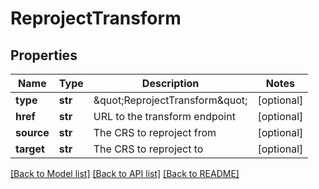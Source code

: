 # ReprojectTransform

## Properties
Name | Type | Description | Notes
------------ | ------------- | ------------- | -------------
**type** | **str** | \&quot;ReprojectTransform\&quot; | [optional] 
**href** | **str** | URL to the transform endpoint | [optional] 
**source** | **str** | The CRS to reproject from | [optional] 
**target** | **str** | The CRS to reproject to | [optional] 

[[Back to Model list]](../README.md#documentation-for-models) [[Back to API list]](../README.md#documentation-for-api-endpoints) [[Back to README]](../README.md)


